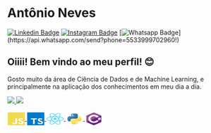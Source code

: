 # Antônio Neves

[![Linkedin Badge](https://img.shields.io/badge/-Linkedin-blue?style=flat-square&logo=Linkedin&logoColor=white&link=https://www.linkedin.com/in/ant%C3%B4nio-caetano-neves-neto-88b7b01b8/)](https://www.linkedin.com/in/ant%C3%B4nio-neves-88b7b01b8/)
[![Instagram Badge](https://img.shields.io/badge/-Instagram-a43b9d?style=flat-square&logo=Instagram&logoColor=white&link=https://www.instagram.com/anthnioneves/)](https://www.instagram.com/anthnioneves/)
[![Whatsapp Badge](https://img.shields.io/badge/-Whatsapp-4CA143?style=flat-square&labelColor=4CA143&logo=whatsapp&logoColor=white&link=https://api.whatsapp.com/send?phone=5533999702960!)](https://api.whatsapp.com/send?phone=5533999702960!)


## Oiiii! Bem vindo ao meu perfil! 😊

Gosto muito da área de Ciência de Dados e de Machine Learning, e principalmente na aplicação dos conhecimentos em meu dia a dia.


 <div>
  <a href="https://github.com/AntonioNvs">
  <img height="180em" src="https://github-readme-stats.vercel.app/api?username=AntonioNvs&show_icons=true&theme=dark&include_all_commits=true&count_private=true"/>
  <img height="180em" src="https://github-readme-stats.vercel.app/api/top-langs/?username=AntonioNvs&layout=compact&langs_count=6&theme=dark"/>
</div>
<div style="display: inline_block"><br>
  <img align="center" alt="Antônio-Js" height="30" width="40" src="https://raw.githubusercontent.com/devicons/devicon/master/icons/javascript/javascript-plain.svg">
  <img align="center" alt="Antônio-Ts" height="30" width="40" src="https://raw.githubusercontent.com/devicons/devicon/master/icons/typescript/typescript-plain.svg">
  <img align="center" alt="Antônio-React" height="30" width="40" src="https://raw.githubusercontent.com/devicons/devicon/master/icons/react/react-original.svg">
  <img align="center" alt="Antônio-Python" height="30" width="40" src="https://raw.githubusercontent.com/devicons/devicon/master/icons/python/python-original.svg">
  <img align="center" alt="Antônio-Csharp" height="30" width="40" src="https://raw.githubusercontent.com/devicons/devicon/master/icons/csharp/csharp-original.svg">
</div>








